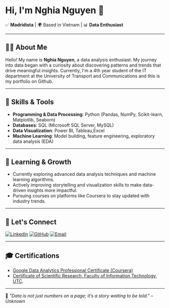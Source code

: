 # Hi, I'm Nghia Nguyen 👋

✅ **Madridista** | 🌍 Based in Vietnam | 📊 **Data Enthusiast**

---

## 👨‍💻 About Me
Hello! My name is **Nghia Nguyen**, a data analysis enthusiast. My journey into data began with a curiosity about discovering patterns and trends that drive meaningful insights. Currently, I'm a 4th year student of the IT department at the University of Transport and Communications and this is my portfolio on Github.
<!--
Hello! I'm Nghia Nguyen, a passionate data analyst and machine learning enthusiast. My journey in data started with curiosity about uncovering patterns and trends that drive meaningful insights. With a solid foundation in Python, SQL, and data visualization tools, I am working towards becoming a **Data Scientist** in the next 3-5 years.
-->
---

## 🚀 Skills & Tools

- **Programming & Data Processing**: Python (Pandas, NumPy, Scikit-learn, Matplotlib, Seaborn)
- **Databases**: SQL (Microsoft SQL Server, MySQL)
- **Data Visualization**: Power BI, Tableau,Excel
- **Machine Learning**: Model building, feature engineering, exploratory data analysis (EDA)

---
<!-- 
## 🌟 Projects

Here are a few highlights of my work:

1. **[Health Insurance Analysis](#)**: Analyzed customer health data to identify trends and provide insights for decision-making.
2. **[FP-Growth Algorithm for Market Basket Analysis](#)**: Applied FP-Growth to uncover association rules in sales data for a retail store.
3. **[Motorbike Rental Revenue Dashboard](#)**: Built a Power BI dashboard to visualize monthly, annual, and location-based revenues for a rental service.
4. **[Mental Health Impact Analysis](#)**: Investigated the correlation between technology usage time and mental health outcomes.

---
-->
## 🌱 Learning & Growth

- Currently exploring advanced data analysis techniques and machine learning algorithms.
- Actively improving storytelling and visualization skills to make data-driven insights more impactful.
- Pursuing courses on platforms like Coursera to stay updated with industry trends.

---

## 💬 Let's Connect

[![LinkedIn](https://img.shields.io/badge/-LinkedIn-blue?style=flat-square&logo=LinkedIn&logoColor=white)](https://www.linkedin.com/in/nghia-nguyen-35000b333/)  [![GitHub](https://img.shields.io/badge/-GitHub-black?style=flat-square&logo=GitHub&logoColor=white)](https://github.com/nghiands)  [![Email](https://img.shields.io/badge/-Email-red?style=flat-square&logo=Gmail&logoColor=white)](mailto:vannghiands@gmail.com)

---

## 🎓 Certifications
- [Google Data Analytics Professional Certificate (Coursera)]()
- [Certificate of Scientific Research, Faculty of Information Technology, UTC]().
  
---
📌 *"Data is not just numbers on a page; it’s a story waiting to be told." – Unknown*
